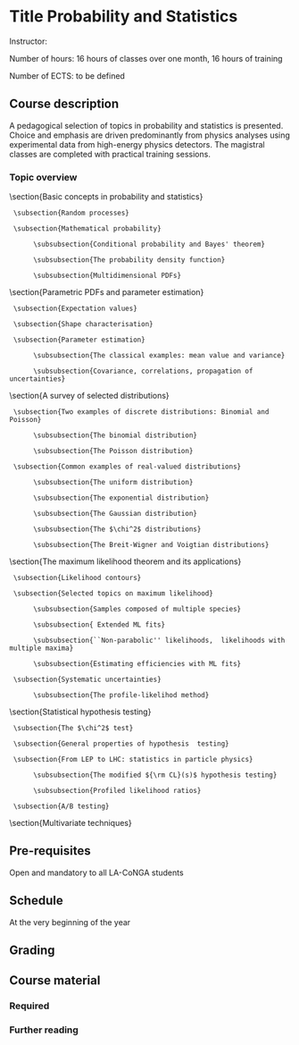 # Title Probability and Statistics

Instructor:

Number of hours: 16 hours of classes over one month, 16 hours of training

Number of ECTS: to be defined

## Course description
A pedagogical selection of topics in probability and statistics is presented.
Choice and emphasis are driven predominantly
from physics analyses using experimental data from high-energy physics detectors.
The magistral classes are completed with practical training sessions.

### Topic overview

\section{Basic concepts in probability and statistics}

     \subsection{Random processes}

     \subsection{Mathematical probability}

          \subsubsection{Conditional probability and Bayes' theorem}

          \subsubsection{The probability density function}

          \subsubsection{Multidimensional PDFs}
               
\section{Parametric PDFs and parameter estimation} 

     \subsection{Expectation values}

     \subsection{Shape characterisation} 

     \subsection{Parameter estimation} 

          \subsubsection{The classical examples: mean value and variance} 

          \subsubsection{Covariance, correlations, propagation of uncertainties}

\section{A survey of selected distributions}

     \subsection{Two examples of discrete distributions: Binomial and Poisson} 

          \subsubsection{The binomial distribution}

          \subsubsection{The Poisson distribution}

     \subsection{Common examples of real-valued distributions} 

          \subsubsection{The uniform distribution}

          \subsubsection{The exponential distribution}

          \subsubsection{The Gaussian distribution}

          \subsubsection{The $\chi^2$ distributions}

          \subsubsection{The Breit-Wigner and Voigtian distributions}

\section{The maximum likelihood theorem and its applications}

     \subsection{Likelihood contours} 

     \subsection{Selected topics on maximum likelihood}

          \subsubsection{Samples composed of multiple species}

          \subsubsection{ Extended ML fits}

          \subsubsection{``Non-parabolic'' likelihoods,  likelihoods with multiple maxima}

          \subsubsection{Estimating efficiencies with ML fits}

     \subsection{Systematic uncertainties}

          \subsubsection{The profile-likelihod method}

\section{Statistical hypothesis testing}

     \subsection{The $\chi^2$ test} 

     \subsection{General properties of hypothesis  testing}

     \subsection{From LEP to LHC: statistics in particle physics}

          \subsubsection{The modified ${\rm CL}(s)$ hypothesis testing}

          \subsubsection{Profiled likelihood ratios}
          
     \subsection{A/B testing}
     
\section{Multivariate techniques}


## Pre-requisites

Open and mandatory to all LA-CoNGA students

## Schedule

At the very beginning of the year

## Grading

## Course material

### Required
### Further reading
